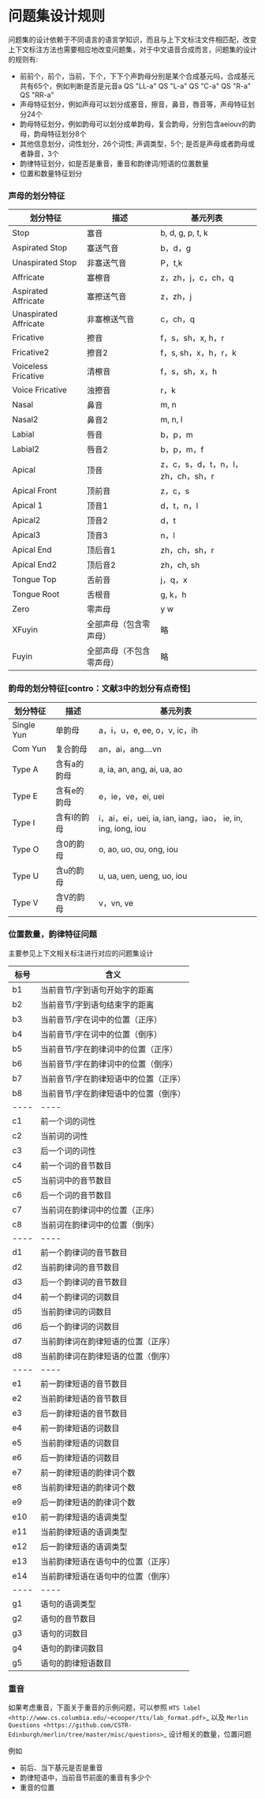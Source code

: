 # 问题集设计规则

问题集的设计依赖于不同语言的语言学知识，而且与上下文标注文件相匹配，改变上下文标注方法也需要相应地改变问题集，对于中文语音合成而言，问题集的设计的规则有:
* 前前个，前个，当前，下个，下下个声韵母分别是某个合成基元吗，合成基元共有65个，例如判断是否是元音a QS "LL-a" QS "L-a" QS "C-a" QS "R-a" QS "RR-a"
* 声母特征划分，例如声母可以划分成塞音，擦音，鼻音，唇音等，声母特征划分24个
* 韵母特征划分，例如韵母可以划分成单韵母，复合韵母，分别包含aeiouv的韵母，韵母特征划分8个
* 其他信息划分，词性划分，26个词性; 声调类型，5个; 是否是声母或者韵母或者静音，3个
* 韵律特征划分，如是否是重音，重音和韵律词/短语的位置数量
* 位置和数量特征划分

### 声母的划分特征

划分特征  | 描述    | 基元列表
-------- | ------- | -------
Stop|塞音|b, d, g, p, t, k
Aspirated Stop|塞送气音|b，d，g
Unaspirated Stop|非塞送气音|P，t,k
Affricate|塞檫音|z，zh，j，c，ch，q
Aspirated Affricate|塞擦送气音|z，zh，j
Unaspirated Affricate|非塞檫送气音|c，ch，q
Fricative|擦音|f，s，sh，x, h，r
Fricative2|擦音2|f，s, sh，x，h，r，k
Voiceless Fricative|清檫音|f，s，sh，x，h
Voice Fricative|浊擦音|r，k
Nasal|鼻音|m, n
Nasal2|鼻音2|m, n, l
Labial|唇音|b，p，m
Labial2|唇音2|b，p，m，f
Apical|顶音|z，c，s，d，t，n，l，zh，ch，sh，r
Apical Front|顶前音|z，c，s
Apical 1|顶音1|d，t，n，l
Apical2|顶音2|d，t
Apical3|顶音3|n，l
Apical End|顶后音1|zh，ch，sh，r
Apical End2|顶后音2|zh，ch, sh
Tongue Top|舌前音|j，q，x
Tongue Root|舌根音|g, k，h
Zero|零声母|y w
XFuyin|全部声母（包含零声母）|略
Fuyin|全部声母（不包含零声母）|略

### 韵母的划分特征[contro：文献3中的划分有点奇怪]

划分特征|描述|基元列表
-------- | ------- | -------
Single Yun|单韵母|a，i，u，e, ee, o，v, ic，ih
Com Yun|复合韵母|an，ai，ang....vn
Type A|含有a的韵母|a, ia, an, ang, ai, ua, ao
Type E|含有e的韵母|e，ie，ve，ei, uei
Type I|含有I的韵母|i，ai，ei，uei, ia, ian, iang，iao， ie, in, ing, iong, iou
Type O|含0的韵母|o, ao, uo, ou, ong, iou
Type U|含u的韵母|u, ua, uen, ueng, uo, iou
Type V|含V的韵母|v，vn, ve

### 位置数量，韵律特征问题

主要参见上下文相关标注进行对应的问题集设计

标号  |  含义
---- | ----
b1  |  当前音节/字到语句开始字的距离
b2  |  当前音节/字到语句结束字的距离
b3  |  当前音节/字在词中的位置（正序）
b4  |  当前音节/字在词中的位置（倒序）
b5  |  当前音节/字在韵律词中的位置（正序）
b6  |  当前音节/字在韵律词中的位置（倒序）
b7  |  当前音节/字在韵律短语中的位置（正序）
b8  |  当前音节/字在韵律短语中的位置（倒序）
---- | ----
c1  |  前一个词的词性
c2  |  当前词的词性
c3  |  后一个词的词性
c4  |  前一个词的音节数目
c5  |  当前词中的音节数目
c6  |  后一个词的音节数目
c7  |  当前词在韵律词中的位置（正序）
c8  |  当前词在韵律词中的位置（倒序）
---- | ----
d1  |  前一个韵律词的音节数目
d2  |  当前韵律词的音节数目
d3  |  后一个韵律词的音节数目
d4  |  前一个韵律词的词数目
d5  |  当前韵律词的词数目
d6  |  后一个韵律词的词数目
d7  |  当前韵律词在韵律短语的位置（正序）
d8  |  当前韵律词在韵律短语的位置（倒序）
---- | ----
e1  |  前一韵律短语的音节数目
e2  |  当前韵律短语的音节数目
e3  |  后一韵律短语的音节数目
e4  |  前一韵律短语的词数目
e5  |  当前韵律短语的词数目
e6  |  后一韵律短语的词数目
e7  |  前一韵律短语的韵律词个数
e8  |  当前韵律短语的韵律词个数
e9  |  后一韵律短语的韵律词个数
e10  |  前一韵律短语的语调类型
e11  |  当前韵律短语的语调类型
e12  |  后一韵律短语的语调类型
e13  |  当前韵律短语在语句中的位置（正序）
e14  |  当前韵律短语在语句中的位置（倒序）
---- | ----
g1  |  语句的语调类型
g2  |  语句的音节数目
g3  |  语句的词数目
g4  |  语句的韵律词数目
g5  |  语句的韵律短语数目



### 重音

如果考虑重音，下面关于重音的示例问题，可以参照 `HTS label <http://www.cs.columbia.edu/~ecooper/tts/lab_format.pdf>`_ 以及 `Merlin Questions <https://github.com/CSTR-Edinburgh/merlin/tree/master/misc/questions>`_ 设计相关的数量，位置问题

例如
* 前后、当下基元是否是重音
* 韵律短语中，当前音节前面的重音有多少个
* 重音的位置
